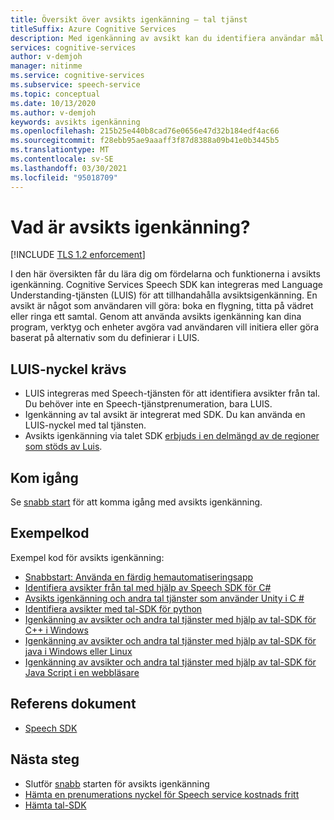 ```yaml
---
title: Översikt över avsikts igenkänning – tal tjänst
titleSuffix: Azure Cognitive Services
description: Med igenkänning av avsikt kan du identifiera användar mål som du har fördefinierat. Den här artikeln är en översikt över fördelarna och funktionerna i tjänsten för avsikts igenkänning.
services: cognitive-services
author: v-demjoh
manager: nitinme
ms.service: cognitive-services
ms.subservice: speech-service
ms.topic: conceptual
ms.date: 10/13/2020
ms.author: v-demjoh
keywords: avsikts igenkänning
ms.openlocfilehash: 215b25e440b8cad76e0656e47d32b184edf4ac66
ms.sourcegitcommit: f28ebb95ae9aaaff3f87d8388a09b41e0b3445b5
ms.translationtype: MT
ms.contentlocale: sv-SE
ms.lasthandoff: 03/30/2021
ms.locfileid: "95018709"
---
```

# <a name="what-is-intent-recognition"></a>Vad är avsikts igenkänning?

[!INCLUDE [TLS 1.2 enforcement](../../../includes/cognitive-services-tls-announcement.md)]

I den här översikten får du lära dig om fördelarna och funktionerna i avsikts igenkänning. Cognitive Services Speech SDK kan integreras med Language Understanding-tjänsten (LUIS) för att tillhandahålla avsiktsigenkänning. En avsikt är något som användaren vill göra: boka en flygning, titta på vädret eller ringa ett samtal.
Genom att använda avsikts igenkänning kan dina program, verktyg och enheter avgöra vad användaren vill initiera eller göra baserat på alternativ som du definierar i LUIS.

## <a name="luis-key-required"></a>LUIS-nyckel krävs

* LUIS integreras med Speech-tjänsten för att identifiera avsikter från tal. Du behöver inte en Speech-tjänstprenumeration, bara LUIS.
* Igenkänning av tal avsikt är integrerat med SDK. Du kan använda en LUIS-nyckel med tal tjänsten.
* Avsikts igenkänning via talet SDK [erbjuds i en delmängd av de regioner som stöds av Luis](./regions.md#intent-recognition).

## <a name="get-started"></a>Kom igång

Se [snabb start](quickstarts/intent-recognition.md) för att komma igång med avsikts igenkänning.

## <a name="sample-code"></a>Exempelkod

Exempel kod för avsikts igenkänning:

* [Snabbstart: Använda en färdig hemautomatiseringsapp](../luis/luis-get-started-create-app.md)
* [Identifiera avsikter från tal med hjälp av Speech SDK för C#](./how-to-recognize-intents-from-speech-csharp.md)
* [Avsikts igenkänning och andra tal tjänster som använder Unity i C #](https://github.com/Azure-Samples/cognitive-services-speech-sdk/tree/master/samples/unity/speechrecognizer)
* [Identifiera avsikter med tal-SDK för python](https://github.com/Azure-Samples/cognitive-services-speech-sdk/tree/master/samples/python/console)
* [Igenkänning av avsikter och andra tal tjänster med hjälp av tal-SDK för C++ i Windows](https://github.com/Azure-Samples/cognitive-services-speech-sdk/tree/master/samples/cpp/windows/console)
* [Igenkänning av avsikter och andra tal tjänster med hjälp av tal-SDK för java i Windows eller Linux](https://github.com/Azure-Samples/cognitive-services-speech-sdk/tree/master/samples/java/jre/console)
* [Igenkänning av avsikter och andra tal tjänster med hjälp av tal-SDK för Java Script i en webbläsare](https://github.com/Azure-Samples/cognitive-services-speech-sdk/tree/master/samples/js/browser)

## <a name="reference-docs"></a>Referens dokument

* [Speech SDK](./speech-sdk.md)

## <a name="next-steps"></a>Nästa steg

* Slutför [snabb](quickstarts/intent-recognition.md) starten för avsikts igenkänning
* [Hämta en prenumerations nyckel för Speech service kostnads fritt](overview.md#try-the-speech-service-for-free)
* [Hämta tal-SDK](speech-sdk.md)